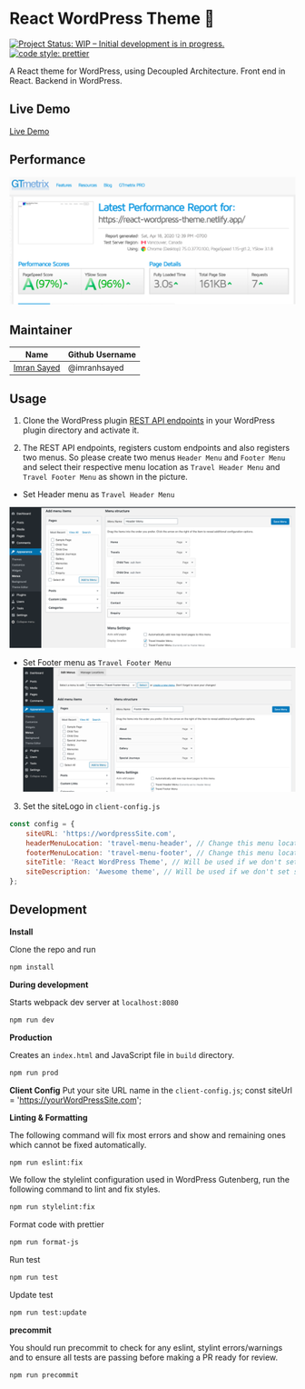 # React WordPress Theme 🎨
[![Project Status: WIP – Initial development is in progress.](https://www.repostatus.org/badges/latest/wip.svg)](https://www.repostatus.org/#wip) [![code style: prettier](https://img.shields.io/badge/code_style-prettier-ff69b4.svg?style=flat-square)](https://github.com/prettier/prettier)

A React theme for WordPress, using Decoupled Architecture.
Front end in React.
Backend in WordPress.

## Live Demo
[Live Demo](https://react-wordpress-theme.netlify.app/)

## Performance
![](demos/performance.png)

## Maintainer

| Name                                                   | Github Username |
|--------------------------------------------------------|-----------------|
| [Imran Sayed](mailto:codeytek.academy@gmail.com)       |  @imranhsayed   |

## Usage

1. Clone the WordPress plugin [REST API endpoints](https://github.com/imranhsayed/rest-api-endpoints) in your WordPress
plugin directory and activate it.

2. The REST API endpoints, registers custom endpoints and also registers two menus. So please create two menus
`Header Menu` and `Footer Menu` and select their respective menu location as `Travel Header Menu` and `Travel Footer Menu`
as shown in the picture.

- Set Header menu as `Travel Header Menu`

![](demos/header-menu.png)

- Set Footer menu as `Travel Footer Menu`
![](demos/footer-menu.png)

3. Set the siteLogo in `client-config.js`

```javascript
const config = {
	siteURL: 'https://wordpressSite.com',
	headerMenuLocation: 'travel-menu-header', // Change this menu location name to another, if you would like a different menu to be used for header. 
	footerMenuLocation: 'travel-menu-footer', // Change this menu location name to another, if you would like a different menu to be used for footer.
	siteTitle: 'React WordPress Theme', // Will be used if we don't set site title from WordPress customizer.
	siteDescription: 'Awesome theme', // Will be used if we don't set site description from WordPress customizer.
};
```

## Development

**Install**

Clone the repo and run

```bash
npm install
```

**During development**

Starts webpack dev server at `localhost:8080`

```bash
npm run dev
```

**Production**

Creates an `index.html` and JavaScript file in `build` directory.

```bash
npm run prod
```

**Client Config**
Put your site URL name in the `client-config.js`;
const siteUrl = 'https://yourWordPressSite.com';

**Linting & Formatting**

The following command will fix most errors and show and remaining ones which cannot be fixed automatically.

```bash
npm run eslint:fix
```

We follow the stylelint configuration used in WordPress Gutenberg, run the following command to lint and fix styles.

```bash
npm run stylelint:fix
```

Format code with prettier

```bash
npm run format-js
```

Run test

```bash
npm run test
```

Update test

```bash
npm run test:update
```

**precommit**

You should run precommit to check for any eslint, stylint errors/warnings and to ensure all tests are passing before making a PR ready for review.

```bash
npm run precommit
```

